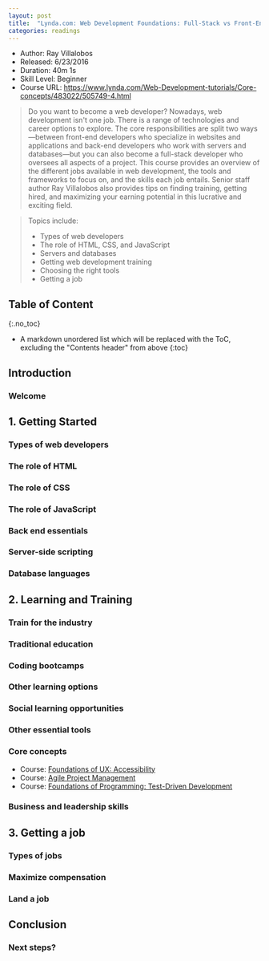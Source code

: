 ```yaml
---
layout: post
title:  "Lynda.com: Web Development Foundations: Full-Stack vs Front-End"
categories: readings
---
```


* Author: Ray Villalobos
* Released: 6/23/2016
* Duration: 40m 1s
* Skill Level: Beginner
* Course URL: <https://www.lynda.com/Web-Development-tutorials/Core-concepts/483022/505749-4.html>

> Do you want to become a web developer? Nowadays, web development isn't one job. There is a range of technologies and career options to explore. The core responsibilities are split two ways—between front-end developers who specialize in websites and applications and back-end developers who work with servers and databases—but you can also become a full-stack developer who oversees all aspects of a project. This course provides an overview of the different jobs available in web development, the tools and frameworks to focus on, and the skills each job entails. Senior staff author Ray Villalobos also provides tips on finding training, getting hired, and maximizing your earning potential in this lucrative and exciting field.

> Topics include:
> * Types of web developers
> * The role of HTML, CSS, and JavaScript
> * Servers and databases
> * Getting web development training
> * Choosing the right tools
> * Getting a job


## Table of Content
{:.no_toc}

* A markdown unordered list which will be replaced with the ToC, excluding the "Contents header" from above
{:toc}

## Introduction

### Welcome

## 1. Getting Started

### Types of web developers

### The role of HTML

### The role of CSS

### The role of JavaScript

### Back end essentials

### Server-side scripting

### Database languages

## 2. Learning and Training

### Train for the industry

### Traditional education

### Coding bootcamps

### Other learning options

### Social learning opportunities

### Other essential tools

### Core concepts

- Course: [Foundations of UX: Accessibility](https://www.lynda.com/Accessibility-tutorials/Foundations-UX-Accessibility/435008-2.html)
- Course: [Agile Project Management](https://www.lynda.com/Business-Project-Management-tutorials/Agile-Project-Management/122428-2.html)
- Course: [Foundations of Programming: Test-Driven Development](https://www.lynda.com/Developer-Programming-Foundations-tutorials/Foundations-Programming-Test-Driven-Development/124398-2.html)

### Business and leadership skills

## 3. Getting a job

### Types of jobs

### Maximize compensation

### Land a job

## Conclusion

### Next steps?